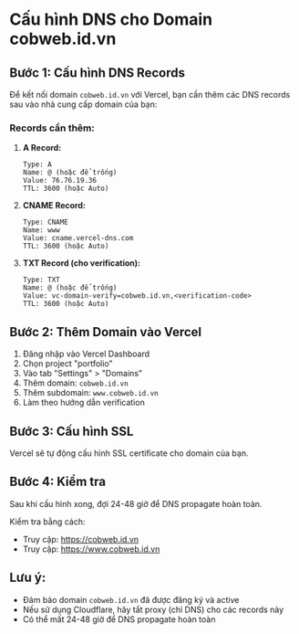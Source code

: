 # Cấu hình DNS cho Domain cobweb.id.vn

## Bước 1: Cấu hình DNS Records

Để kết nối domain `cobweb.id.vn` với Vercel, bạn cần thêm các DNS records sau vào nhà cung cấp domain của bạn:

### Records cần thêm:

1. **A Record:**
   ```
   Type: A
   Name: @ (hoặc để trống)
   Value: 76.76.19.36
   TTL: 3600 (hoặc Auto)
   ```

2. **CNAME Record:**
   ```
   Type: CNAME
   Name: www
   Value: cname.vercel-dns.com
   TTL: 3600 (hoặc Auto)
   ```

3. **TXT Record (cho verification):**
   ```
   Type: TXT
   Name: @ (hoặc để trống)
   Value: vc-domain-verify=cobweb.id.vn,<verification-code>
   TTL: 3600 (hoặc Auto)
   ```

## Bước 2: Thêm Domain vào Vercel

1. Đăng nhập vào Vercel Dashboard
2. Chọn project "portfolio"
3. Vào tab "Settings" > "Domains"
4. Thêm domain: `cobweb.id.vn`
5. Thêm subdomain: `www.cobweb.id.vn`
6. Làm theo hướng dẫn verification

## Bước 3: Cấu hình SSL

Vercel sẽ tự động cấu hình SSL certificate cho domain của bạn.

## Bước 4: Kiểm tra

Sau khi cấu hình xong, đợi 24-48 giờ để DNS propagate hoàn toàn.

Kiểm tra bằng cách:
- Truy cập: https://cobweb.id.vn
- Truy cập: https://www.cobweb.id.vn

## Lưu ý:

- Đảm bảo domain `cobweb.id.vn` đã được đăng ký và active
- Nếu sử dụng Cloudflare, hãy tắt proxy (chỉ DNS) cho các records này
- Có thể mất 24-48 giờ để DNS propagate hoàn toàn
